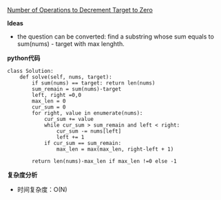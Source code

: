 [Number of Operations to Decrement Target to Zero](https://binarysearch.com/problems/Number-of-Operations-to-Decrement-Target-to-Zero)

**Ideas**
- the question can be converted: find a substring whose sum equals to sum(nums) - target with max lenghth.

**python代码**
```
class Solution:
    def solve(self, nums, target):
        if sum(nums) == target: return len(nums)
        sum_remain = sum(nums)-target
        left, right =0,0
        max_len = 0
        cur_sum = 0
        for right, value in enumerate(nums):
            cur_sum += value
            while cur_sum > sum_remain and left < right:
                cur_sum -= nums[left]
                left += 1
            if cur_sum == sum_remain:
                max_len = max(max_len, right-left + 1)

        return len(nums)-max_len if max_len !=0 else -1
```

**复杂度分析**
- 时间复杂度：O(N)
